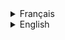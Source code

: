 <details>
  <summary>Français</summary>

# Projet Yoga App

Comme vous pouvez le constater le projet est constitué d'un front-end et d'un back-end. Ce projet a été développé dans le cadre d'une formation où le front-end et le back-end sont fournis à l'étudiant pour qu'il puisse développer l'ensemble des tests unitaires et des tests de bout en bout pour les deux parties de l'application ayant **pour objectif d'avoir un taux de couverture de 80% minimum**.

Le front est un projet développé sur Angular 14 et le back sur Springboot 2.6.

## Par où commencer ?

Pour la partie back du projet, il vous faudra tout d'abord exécuter la commande suivante `docker-compose up` à la racine du projet afin de générer la base de donnée à l'aide de docker, puis importer le dossier **back-end** dans votre IDE dédié (IntelliJ, Eclipse...).

Avant de `build` et `run` l'application, veuillez tout d'abord paramétrer les **variables d'environnements** de votre IDE afin que l'application puisse interagir avec la **base de données** dont les variables en question se situent dans le fichier **application.properties** (les valeurs sont paramétrées aux préalables dans le **docker-compose.yml**).

DB_USER=`user`
DB_PASSWORD=`password`

Exemple sur IntelliJ IDEA: DB_USER=oc_user;DB_PASSWORD=oc_pwd

<img src='/ressources/images/IntelliJ.png' width='500'/>

Pour la partie front du projet, aller dans le dossier **front-end** pour générer le **node_module** en exécutant la commande suivante `npm install`.
Une fois l'installation complète, executer la commande `npm start` pour exécuter l'application et naviguer sur l'URL fourni (l'URL par défaut `http://localhost:4200/`).

<details>
  <summary>Organisation de développement</summary>

## Kanban

<img src='/ressources/images/Kanban.png' width='500'/>

Suite à une lecture des spécifications, chaque **issue** (ticket) correspond à une fonctionnalité de l'application et donc à une branche qui lui est spécifique dont le premier numéro du ticket correspond à une partie de l'application.

Bien entendu, le nombre de tickets dépendent du développement en question et de son avancement (nombre de fonctionnalité additionnelle nécessaire, bug rencontré...).

Ce qui résulte à l'historique suivant à travers les différents commit détaillant brièvement les modifications apportées.

<img src='/ressources/images/branch-git.png' width='500'/>

</details>

<details>
  <summary>Structure des tests unitaires et des tests de bout en bout</summary>
  

## Front
<details>
<summary>Test unitaire</summary>

Pour les tests unitaires de la partie front du projet, j'ai opté pour `Jest` étant donné que le front a été développé sur Angular.

Jest est un framework de test JavaScript reconnu pour sa facilité d'utilisation et de configuration due à sa **simplicité d'exécution des tests** et des ses **fonctionnalités avancées**.

Puisque Angular a une architecture basée sur les composants où l'on retouve sa logique(ts), son template(html) et son style(scss), on retrouvera également le fichier de test(spec.ts) où l'on rédigera l'ensemble de nos tests unitaires liés au composant en question.

Taux de couverture des tests :

<img src='/ressources/images/unit-test-front-coverage.png'/>

</details>
<details>
<summary>Test de bout en bout</summary>

Pour les tests de bout en bout, j'ai opté pour `Cypress` due à sa **stabilité et rapidité des tests** puisqu’il utilise une architecture unique qui s'exécute directement dans le navigateur, ce qui élimine les dépendances externes et les retards liés à l'interaction avec le navigateur, mais également à ses **possibiliés des tests** puisque comparé aux tests unitaires, Cypress prend en charge lors de ses tests les actions que peut effectuer un utilisateur. Il peut prendre en compte plusieurs actions telles que les clics, les saisies de données, la validation des formulaires, etc. Permettant donc d’effectuer des tests complets et réalistes.

L'ensemble des tests de bout en bout sont répertoriés sur le path suivant `front\cypress\e2e` traitant chacun des tests une fonctionnalité importante de l'application.
</details>
  
## Back

<details>
<summary>Test unitaire</summary>

Taux de couverture des tests :

<img src='/ressources/images/unit-test-front-coverage.png'/>

</details>
<details>
<summary>Test de bout en bout</summary>

</details>
</details>
<details>
  <summary>Les enjeux de la mise en place des tests unitaires et des tests de bout en bout</summary>

Étant donné que la partie frontend a déjà été fourni dans le cadre de la formation se concentrant donc sur la partie backend.

## Test unitaire

Les tests unitaires sont axés sur la vérification du bon fonctionnement des parties individuelles de l'application (ex: l'affichage d'un contenu si l'utilisateur a le statut d'administrateur). Les tests unitaires peuvent être des fonctions, des méthodes ou des classes. Les enjeux des tests unitaires sont les suivants :

- `Isolation et détection précoce des erreurs` : Les tests unitaires permettent d'isoler chaque unité du code pour s'assurer qu'elle fonctionne correctement, indépendamment des autres parties du système. Cela facilite la détection et la résolution des erreurs à un stade précoce du développement.
- `Régression` : Lorsque de nouvelles fonctionnalités sont ajoutées ou des modifications sont apportées, les tests unitaires aident à garantir que les modifications ne cassent pas les fonctionnalités existantes.
- `Source de documentation complémentaire` : Les tests unitaires agissent également comme une source de documentation complémentaire pour la compréhension du code. Ils fournissent des exemples concrets de la manière dont le code doit être utilisé et des attentes de sortie. Cela permet particulièrement aux développeurs débutants et aux nouveaux membres intégrant l'équipe de faciliter l'adaptation au projet.

## Test de bout en bout

Les tests de bout en bout, également connus sous le nom de tests fonctionnels, évaluent le comportement d'une application dans son ensemble, en simulant les interactions de l'utilisateur à travers un scénario pré-défini. Les enjeux des tests de bout en bout sont les suivants :

- `Validation du flux utilisateur` : Les tests de bout en bout vérifient que toutes les parties de l'application fonctionnent ensemble de manière cohérente pour répondre aux besoins de l'utilisateur. Cela garantit que le flux utilisateur attendu est respecté.
- `Détection des problèmes d'intégration` : Les erreurs d'intégration entre différentes parties de l'application, telles que la communication entre le front-end et le back-end, peuvent être détectées par les tests de bout en bout.
- `Garantie de qualité utilisateur` : Les tests de bout en bout sont essentiels pour s'assurer que l'application fonctionne correctement dans un environnement similaire à celui que les utilisateurs finaux utilisent. Cela aide à garantir une meilleure expérience utilisateur.
- `Identification des problèmes de performance` : Les tests de bout en bout peuvent révéler des problèmes de performance et d'efficacité qui ne sont souvent pas visibles dans les tests unitaires.

## Résumé

Les tests unitaires se concentrent donc à vérifier des fonctionnalites de l'application de manière individuelle, tandis que les tests de bout en bout s'intéressent à la validation du de l'application dans son ensemble. Les deux types de tests sont essentiels afin de garantir la qualité de l'application, détecter les erreurs à différents niveaux et offrir une meilleure confiance dans le bon fonctionnement de l'application et particulièrement aux projets de grande envergures.

</details>
<details>
  <summary>Les dépendances</summary>

| Dépendance |                        Lien                         |
| :--------- | :-------------------------------------------------: |
| Jest       |       https://jestjs.io/docs/getting-started        |
| Cypress    | https://docs.cypress.io/guides/overview/why-cypress |
| JUnit5     |           https://www.baeldung.com/junit            |
| Mockito    |              https://site.mockito.org/              |
| AssertJ    |  https://www.baeldung.com/introduction-to-assertj   |

</details>
</details>
<details>
  <summary> English</summary>

# Yoga App project

As you can see, the project consists of a front-end and a back-end. This project was developed as part of a training program in which the front-end is provided to the student so that I develop the entire back-end and set up the connection between the front-end and the back-end.

The front-end is a project developed on Angular 14 and the back-end on Springboot 2.7.

## Where to start ?

For the back end of the project, you'll first need to run the following command `docker-compose up` at the project root to generate the database using docker.
Then import the **back-end** folder into your dedicated IDE (IntelliJ, Eclipse...), `build` and `run` the application.

For the front-end part of the project, go to the **front-end** folder to generate the **node_module** by executing the following command `npm install`.
Once the installation is complete, run the command `npm start` to execute the application and navigate to the URL provided (the default URL is `http://localhost:4200/`).

Before `build` and `run` the application, please first set the **environment variables** in your IDE so that the application can interact with the **database** whose variables are located in the **application.properties** file (the values are set beforehand in the **docker-compose.yml**).

DB_URL=jdbc:mysql://localhost:`port`/`db_name`
DB_USER=`user`
DB_PASSWORD=`password`

Example on IntelliJ IDEA: DB_URL=jdbc:mysql://localhost:3306/oc_chatop_db;DB_USER=oc_user;DB_PASSWORD=oc_pwd

<img src='/ressources/images/IntelliJ.png' width='500'/>

<details>
  <summary>Development organization</summary>

## Kanban

<img src='/ressources/images/Kanban.png' width='500'/>

Following a reading of the specifications, each **issue** corresponds to an application feature and therefore to a specific branch, the first ticket number of which corresponds to a part of the application.

Of course, the number of tickets depends on the development and its progress (number of additional functions required, bugs encountered...).

This results in the following history through the various commits, briefly detailing the modifications made.

<img src='/ressources/images/branch-git.png' width='500'/>

</details>

<details>
  <summary>Project architecture structure</summary>

<details>
  <summary>Tree</summary>
back-end
├── HELP.md
├── images
│   └── rentals
├── lib
│   └── webjars-locator-core-0.48.jar
├── mvnw
├── mvnw.cmd
├── pom.xml
├── src
│   └── main
│       ├── java
│       │   └── com
│       │       └── openclassrooms
│       │           └── occhatop
│       │               ├── OcChatopApplication.java
│       │               ├── configuration
│       │               │   ├── AuthEntryPointJwt.java
│       │               │   ├── JwtAuthenticationFilter.java
│       │               │   ├── SecurityConfig.java
│       │               │   └── SwaggerConfiguration.java
│       │               ├── controllers
│       │               │   ├── AuthenticationController.java
│       │               │   ├── ImageController.java
│       │               │   ├── MessageController.java
│       │               │   ├── RentalController.java
│       │               │   └── UserController.java
│       │               ├── dao
│       │               │   ├── AuthenticationRequest.java
│       │               │   ├── AuthenticationResponse.java
│       │               │   └── RegisterRequest.java
│       │               ├── dto
│       │               │   ├── RentalDTO.java
│       │               │   └── UserDTO.java
│       │               ├── exceptions
│       │               │   ├── RentalNotFoundException.java
│       │               │   ├── UserIdNotFoundException.java
│       │               │   └── UserNotFoundException.java
│       │               ├── models
│       │               │   ├── authentication
│       │               │   │   └── User.java
│       │               │   ├── message
│       │               │   │   └── Message.java
│       │               │   └── rental
│       │               │       └── Rental.java
│       │               ├── repositories
│       │               │   ├── MessageRepository.java
│       │               │   ├── RentalRepository.java
│       │               │   └── UserRepository.java
│       │               └── services
│       │                   ├── AuthenticationService.java
│       │                   ├── JwtService.java
│       │                   ├── MessageService.java
│       │                   ├── RentalService.java
│       │                   └── UserService.java
│       └── resources
│           ├── application.properties
│           ├── static
│           └── templates
</details>

As you can see, the architecture of the project follows a fairly common structure for applications developed with Spring Boot.

- `configuration`: This folder contains the **configurations** specific to the application, in particular the security configuration. In this project, a security system is set up to filter access to certain URLs according to users, using the JSON Web Token (JWT).

- `controllers`: This folder contains the **controller** classes that manage API mapping. Controllers are responsible for receiving HTTP requests, processing the data and returning the appropriate responses.

- `models`: This folder contains the **models** classes, which represent the application's business entities. Models are generally Java classes with annotations for data persistence and validation.

- `repositories`: This folder contains the **repository interfaces** that define data persistence operations. Repository interfaces are used to interact with the database or other data storage system (the application currently uses MySQL).

- `services`: This folder contains the **services** classes that implement the application's business logic. Services are responsible for manipulating data, coordinating operations and executing business rules such as registering a new user, generating the token for authentication and updating user announcements.

</details>

<details>
  <summary>Application development challenges</summary>

Since the frontend has already been provided as part of the training course, we'll concentrate on the backend.
This project addresses the following issues:

## Setting up authentication with JSON Web Token (JWT)

The authentication is at the heart of the vast majority of applications on all platforms, this project uses **JSON Web Token** (JWT) to secure access to certain API resources. JWTs offer a secure method of exchanging authentication information between client and server, while avoiding the need to store user state on the server.

The JWT offers a number of advantages:

- `Security`: JWTs are encrypted and digitally signed, guaranteeing data integrity and preventing unauthorized alteration.

- `Information passing`: JWTs enable additional information to be transmitted in the token itself, avoiding the need to consult the database each time a protected access request is made.

- `Stateless`: JWTs are "stateless", meaning that the server doesn't need to store the user's state. This means greater scalability and fewer database calls.

Authentication process diagram :

<img src='/ressources/images/JWT-works.png' width='500'/>

## Mapping API database interaction

This project uses API mappings to enable interaction with the database. API mappings define API endpoints and specify HTTP operations (GET, POST, PUT, DELETE) so that the frontend can interact with the database.

Here are a few examples of commonly used API mappings:

- `GET`: Used to retrieve data from the database. In the context of this project, it is used to retrieve information about the authenticated user. You can use the endpoint `/api/auth/me` with the HTTP GET method.

- `POST`: Used to create new resources in the database. In the context of the project, it is used to register a new user or add a new advert. You can use the `/auth/register` endpoint with the HTTP POST method and supply the data of the future user in the body of the request.

- `PUT`: Used to update existing resources in the database. In the context of the project it is used to modify the content of an advert, you can use the endpoint `/api/rentals/{id}` with the HTTP PUT method and supply the new advert data in the request body.

- `DELETE`: Used to remove resources from the database. It is not used in this project.

API mappings are used to expose the application's functionality to clients, so that any other application developed on a web, mobile or other service framework can interact with it.

## Swagger

You can view and experiment with all the APIs through Swagger through the following link `http://localhost:3000/swagger-ui/index.html` when the application is running.
Many APIs require a token (JWT), so it's best to start with authentication.

</details>

<details>
  <summary>Dependencies</summary>

| Dependency |                        Link                         |
| :--------- | :-------------------------------------------------: |
| Jest       |       https://jestjs.io/docs/getting-started        |
| Cypress    | https://docs.cypress.io/guides/overview/why-cypress |
| JUnit5     |           https://www.baeldung.com/junit            |
| Mockito    |              https://site.mockito.org/              |
| AssertJ    |  https://www.baeldung.com/introduction-to-assertj   |

</details>
</details>
